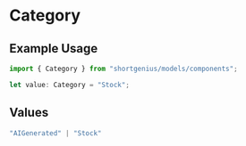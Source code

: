 # Category

## Example Usage

```typescript
import { Category } from "shortgenius/models/components";

let value: Category = "Stock";
```

## Values

```typescript
"AIGenerated" | "Stock"
```